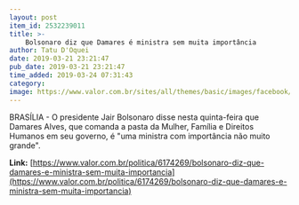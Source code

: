 ```yaml
---
layout: post
item_id: 2532239011
title: >-
    Bolsonaro diz que Damares é ministra sem muita importância
author: Tatu D'Oquei
date: 2019-03-21 23:21:47
pub_date: 2019-03-21 23:21:47
time_added: 2019-03-24 07:31:43
category: 
image: https://www.valor.com.br/sites/all/themes/basic/images/facebook/valor-big.jpg
---
```


BRASÍLIA - O presidente Jair Bolsonaro disse nesta quinta-feira que Damares Alves, que comanda a pasta da Mulher, Família e Direitos Humanos em seu governo, é "uma ministra com importância não muito grande".

**Link:** [https://www.valor.com.br/politica/6174269/bolsonaro-diz-que-damares-e-ministra-sem-muita-importancia](https://www.valor.com.br/politica/6174269/bolsonaro-diz-que-damares-e-ministra-sem-muita-importancia)


